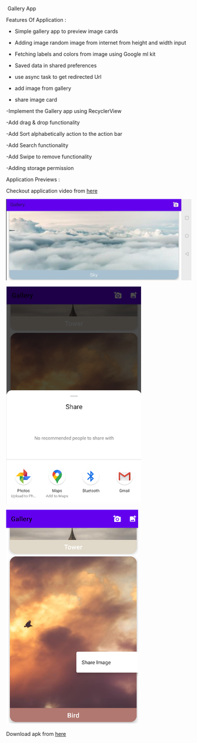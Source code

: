  Gallery App

Features Of Application :

- Simple gallery app to preview image cards
  
- Adding image random image from internet from height and width input
  
- Fetching labels and colors from image using Google ml kit

- Saved data in shared preferences

- use async task to get redirected Url
  
- add image from gallery

- share image card


-Implement the Gallery app using RecyclerView

-Add drag & drop functionality

-Add Sort alphabetically action to the action bar

-Add Search functionality

-Add Swipe to remove functionality
  
-Adding storage permission 

Application Previews :

 Checkout application video from [here](https://drive.google.com/file/d/1DALXTARBSvMvcCfxzz2T0ZRdvwiDUBia/view?usp=sharing)
 
 ![gallery.jpeg](https://github.com/priyal-gopawat/Storage/blob/main/Gallery%20App/gallery.jpeg)
 
 ![share.png](https://github.com/priyal-gopawat/Storage/blob/main/Gallery%20App/share.png)
 
 ![share1.png](https://github.com/priyal-gopawat/Storage/blob/main/Gallery%20App/share1.png)

Download apk from [here](https://github.com/priyal-gopawat/Gallery-App/releases/download/1.1/app-debug.4.apk)

